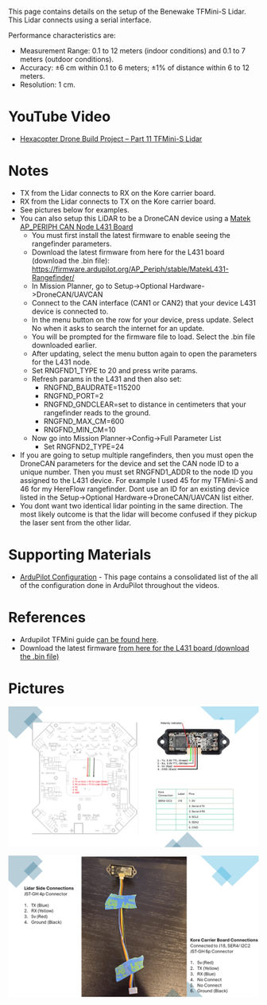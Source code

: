 This page contains details on the setup of the Benewake TFMini-S Lidar. This Lidar connects using a serial interface.

Performance characteristics are:
- Measurement Range: 0.1 to 12 meters (indoor conditions) and 0.1 to 7 meters (outdoor conditions).
- Accuracy: ±6 cm within 0.1 to 6 meters; ±1% of distance within 6 to 12 meters.
- Resolution: 1 cm.

# YouTube Video
- [Hexacopter Drone Build Project – Part 11 TFMini-S Lidar](https://youtu.be/6i_XVjCSzAI)

# Notes
- TX from the Lidar connects to RX on the Kore carrier board.
- RX from the Lidar connects to TX on the Kore carrier board.
- See pictures below for examples.
- You can also setup this LiDAR to be a DroneCAN device using a [Matek AP_PERIPH CAN Node L431 Board](https://www.mateksys.com/?portfolio=can-l431)
  - You must first install the latest firmware to enable seeing the rangefinder parameters.
  - Download the latest firmware from here for the L431 board (download the .bin file): https://firmware.ardupilot.org/AP_Periph/stable/MatekL431-Rangefinder/
  - In Mission Planner, go to Setup->Optional Hardware->DroneCAN/UAVCAN
  - Connect to the CAN interface (CAN1 or CAN2) that your device L431 device is connected to.
  - In the menu button on the row for your device, press update. Select No when it asks to search the internet for an update.
  - You will be prompted for the firmware file to load. Select the .bin file downloaded earlier.
  - After updating, select the menu button again to open the parameters for the L431 node.
  - Set RNGFND1_TYPE to 20 and press write params.
  - Refresh params in the L431 and then also set:
    - RNGFND_BAUDRATE=115200
    - RNGFND_PORT=2
    - RNGFND_GNDCLEAR=set to distance in centimeters that your rangefinder reads to the ground.
    - RNGFND_MAX_CM=600
    - RNGFND_MIN_CM=10
  - Now go into Mission Planner->Config->Full Parameter List
    - Set RNGFND2_TYPE=24
- If you are going to setup multiple rangefinders, then you must open the DroneCAN parameters for the device and set the CAN node ID to a unique number. Then you must set RNGFND1_ADDR to the node ID you assigned to the L431 device. For example I used 45 for my TFMini-S and 46 for my HereFlow rangefinder. Dont use an ID for an existing device listed in the Setup->Optional Hardware->DroneCAN/UAVCAN list either.
- You dont want two identical lidar pointing in the same direction. The most likely outcome is that the lidar will become confused if they pickup the laser sent from the other lidar.

# Supporting Materials
- [ArduPilot Configuration](../ArduPilot-Config/ArduPilot-Config.md) - This page contains a consolidated list of the all of the configuration done in ArduPilot throughout the videos.

# References 
- Ardupilot TFMini guide [can be found here](https://ardupilot.org/copter/docs/common-benewake-tfmini-lidar.html).
- Download the latest firmware [from here for the L431 board (download the .bin file)](https://firmware.ardupilot.org/AP_Periph/stable/MatekL431-Rangefinder/)


# Pictures
![Wiring Overview to Kore Carrier Board](./images/tfmini-wiring-01.png)

![Wiring Example](./images/tfmini-wiring-02.png)
